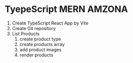 # TyepeScript MERN AMZONA
1. Create TypeScript React App by Vite
2. Create Git repository
3. List Products
    1. create product type
    2. create products array
    3. add product images
    4. render products

